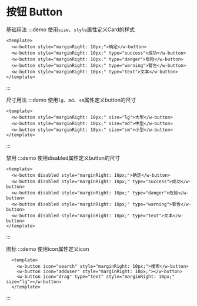 # 按钮 Button


基础用法
:::demo 使用`size`、`style`属性定义Card的样式
  ```vue
  <template>
    <w-button style="marginRight: 10px;">确定</w-button>
    <w-button style="marginRight: 10px;" type="success">成功</w-button>
    <w-button style="marginRight: 10px;" type="danger">危险</w-button>
    <w-button style="marginRight: 10px;" type="warning">警告</w-button>
    <w-button style="marginRight: 10px;" type="text">文本</w-button>
  </template>
  ```
:::


尺寸用法
:::demo 使用`lg`、`md`、`sm`属性定义button的尺寸
  ```vue
  <template>
    <w-button style="marginRight: 10px;" size="lg">大型</w-button>
    <w-button style="marginRight: 10px;" size="md">中型</w-button>
    <w-button style="marginRight: 10px;" size="sm">小型</w-button>
  </template>
  ```
:::

禁用
:::demo 使用disabled属性定义button的尺寸
  ```vue
  <template>
    <w-button disabled style="marginRight: 10px;">确定</w-button>
    <w-button disabled style="marginRight: 10px;" type="success">成功</w-button>
    <w-button disabled style="marginRight: 10px;" type="danger">危险</w-button>
    <w-button disabled style="marginRight: 10px;" type="warning">警告</w-button>
    <w-button disabled style="marginRight: 10px;" type="text">文本</w-button>
  </template>
  ```
:::

图标
:::demo 使用icon属性定义icon
  ```vue
    <template>
      <w-button icon="search" style="marginRight: 10px;">搜索</w-button>
      <w-button icon="adduser" style="marginRight: 10px;"></w-button>
      <w-button icon="drag" type="text" style="marginRight: 10px;" size="lg"></w-button>
    </template>
  ```
:::